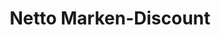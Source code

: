 ---
title: "Netto Marken-Discount"
url: /markt-indersdorf/netto-marken-discount/
shop: Supermarkt
---